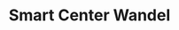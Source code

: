---
title: "Smart Center Wandel"
url: /los-alcarrizos/smart-center-wandel/
shop: piezas de automóviles
---